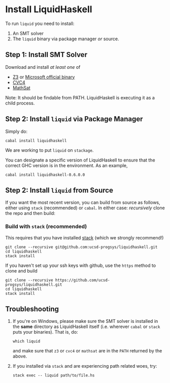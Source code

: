 # Install LiquidHaskell

To run `liquid` you need to install:

1. An SMT solver
2. The `liquid` binary via package manager *or* source.


## Step 1: Install SMT Solver

Download and install *at least one* of

+ [Z3](https://github.com/Z3Prover/z3/releases) or [Microsoft official binary](https://www.microsoft.com/en-us/download/details.aspx?id=52270)
+ [CVC4](http://cvc4.cs.stanford.edu/web/)
+ [MathSat](http://mathsat.fbk.eu/download.html)

Note: It should be findable from PATH. LiquidHaskell is executing it as a child process.

## Step 2: Install `liquid` via Package Manager

Simply do:

    cabal install liquidhaskell

We are working to put `liquid` on `stackage`.

You can designate a specific version of LiquidHaskell to ensure that the correct
GHC version is in the environment. As an example,

    cabal install liquidhaskell-0.6.0.0

## Step 2: Install `liquid` from Source

If you want the most recent version, you can build from source as follows,
either using `stack` (recommended) or `cabal`. In either case: *recursively*
clone the repo and then build:

### Build with `stack` (recommended)

This requires that you have installed [stack][stack] (which we strongly recommend!)

    git clone --recursive git@github.com:ucsd-progsys/liquidhaskell.git
    cd liquidhaskell
    stack install
    
If you haven't set up your ssh keys with github, use the `https` method to clone and build
    
    git clone --recursive https://github.com/ucsd-progsys/liquidhaskell.git
    cd liquidhaskell
    stack install
    

## Troubleshooting


1. If you're on Windows, please make sure the SMT solver is installed
    in the **same** directory as LiquidHaskell itself (i.e. wherever
    `cabal` or `stack` puts your binaries). That is, do:

    ```
    which liquid
    ```

    and make sure that `z3` or `cvc4` or `mathsat` are in the `PATH`
    returned by the above.

2. If you installed via `stack` and are experiencing path related woes, try:

    ```
    stack exec -- liquid path/to/file.hs
    ```

[stack]: https://github.com/commercialhaskell/stack/blob/master/doc/install_and_upgrade.md
